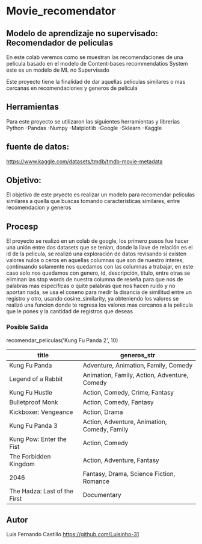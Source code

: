 # Movie_recomendator
## Modelo de aprendizaje no supervisado: Recomendador de peliculas
En este colab veremos como se muestran las recomendaciones de una pelicula basado en el modelo de Content-bases recommendatios System este es un modelo de ML no Supervisado

Este proyecto tiene la finalidad de dar aquellas peliculas similares o mas cercanas
en recomendaciones y generos de pelicula

## Herramientas
Para este proyecto se utilizaron las siguientes herramientas y librerias
Python
-Pandas
-Numpy
-Matplotlib
-Google 
-Sklearn
-Kaggle

## fuente de datos:
https://www.kaggle.com/datasets/tmdb/tmdb-movie-metadata

## Objetivo:

El objetivo de este pryecto es realizar un modelo para recomendar peliculas similares 
a quella que buscas tomando caracteristicas similares, entre recomendacion y generos 

## Procesp
El proyecto se realizó en un colab de google, los primero pasos fue hacer una unión
entre dos datasets que se tenian, donde la llave de relación es el id de la pelicula, 
se realizó una exploración de datos revisando si existen valores nulos o ceros en aquellas
columnas que son de nuestro interes, continuando solamente nos quedamos con las columnas
a trabajar, en este caso solo nos quedamos con genero, id, descripción, titulo, entre otras 
se eliminan las stop words de nuestra columna de reseña para que nos de palabras mas especificas
o quite palabras que nos hacen ruido y no aportan nada, se usa el coseno para medir la disancia de 
similitud entre un registro y otro, usando cosine_similarity, ya obteniendo los valores 
se realizó una funcion donde te regresa los valores mas cercanos a la pelicula que le pones 
y la cantidad de registros que deseas

### Posible Salida
recomendar_peliculas('Kung Fu Panda 2', 10)

| title                        | generos_str                                            |
|------------------------------|--------------------------------------------------------|
| Kung Fu Panda                | Adventure, Animation, Family, Comedy                   |
| Legend of a Rabbit           | Animation, Family, Action, Adventure, Comedy           |
| Kung Fu Hustle               | Action, Comedy, Crime, Fantasy                         |
| Bulletproof Monk             | Action, Comedy, Fantasy                                |
| Kickboxer: Vengeance         | Action, Drama                                          |
| Kung Fu Panda 3              | Action, Adventure, Animation, Comedy, Family           |
| Kung Pow: Enter the Fist     | Action, Comedy                                         |
| The Forbidden Kingdom        | Action, Adventure, Fantasy                             |
| 2046                         | Fantasy, Drama, Science Fiction, Romance               |
| The Hadza: Last of the First | Documentary                                            |


## Autor
Luis Fernando Castillo https://github.com/Luisinho-31
